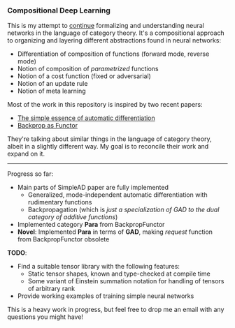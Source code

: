 ### Compositional Deep Learning

This is my attempt to [continue](https://github.com/bgavran/autodiff) formalizing and understanding neural networks in the language of category theory.
It's a compositional approach to organizing and layering different abstractions found in neural networks:
* Differentiation of composition of functions (forward mode, reverse mode)
* Notion of composition of *parametrized* functions
* Notion of a cost function (fixed or adversarial)
* Notion of an update rule
* Notion of meta learning

Most of the work in this repository is inspired by two recent papers:

* [The simple essence of automatic differentiation](http://conal.net/papers/essence-of-ad/)
* [Backprop as Functor](https://arxiv.org/abs/1711.10455)

They're talking about similar things in the language of category theory, albeit in a slightly different way. My goal is to reconcile their work and expand on it.

----

Progress so far:
* Main parts of SimpleAD paper are fully implemented
  * Generalized, mode-independent automatic differentiation with rudimentary functions
  * Backpropagation (which is *just a specialization of GAD to the dual category of additive functions*)
* Implemented category **Para** from BackpropFunctor
* **Novel**: Implemented **Para** in terms of **GAD**, making _request_ function from BackpropFunctor obsolete


**TODO**:
* Find a suitable tensor library with the following features:
  * Static tensor shapes, known and type-checked at compile time
  * Some variant of Einstein summation notation for handling of tensors of arbitrary rank
* Provide working examples of training simple neural networks


This is a heavy work in progress, but feel free to drop me an email with any questions you might have!
